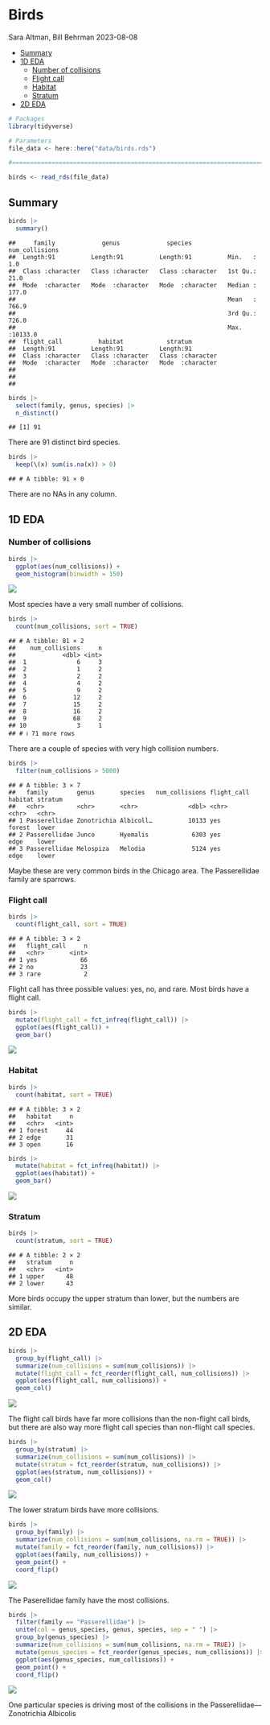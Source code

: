 Birds
================
Sara Altman, Bill Behrman
2023-08-08

- <a href="#summary" id="toc-summary">Summary</a>
- <a href="#1d-eda" id="toc-1d-eda">1D EDA</a>
  - <a href="#number-of-collisions" id="toc-number-of-collisions">Number of
    collisions</a>
  - <a href="#flight-call" id="toc-flight-call">Flight call</a>
  - <a href="#habitat" id="toc-habitat">Habitat</a>
  - <a href="#stratum" id="toc-stratum">Stratum</a>
- <a href="#2d-eda" id="toc-2d-eda">2D EDA</a>

``` r
# Packages
library(tidyverse)

# Parameters
file_data <- here::here("data/birds.rds")

#===============================================================================

birds <- read_rds(file_data)
```

## Summary

``` r
birds |> 
  summary()
```

    ##     family             genus             species          num_collisions   
    ##  Length:91          Length:91          Length:91          Min.   :    1.0  
    ##  Class :character   Class :character   Class :character   1st Qu.:   21.0  
    ##  Mode  :character   Mode  :character   Mode  :character   Median :  177.0  
    ##                                                           Mean   :  766.9  
    ##                                                           3rd Qu.:  726.0  
    ##                                                           Max.   :10133.0  
    ##  flight_call          habitat            stratum         
    ##  Length:91          Length:91          Length:91         
    ##  Class :character   Class :character   Class :character  
    ##  Mode  :character   Mode  :character   Mode  :character  
    ##                                                          
    ##                                                          
    ## 

``` r
birds |> 
  select(family, genus, species) |> 
  n_distinct()
```

    ## [1] 91

There are 91 distinct bird species.

``` r
birds |> 
  keep(\(x) sum(is.na(x)) > 0)
```

    ## # A tibble: 91 × 0

There are no NAs in any column.

## 1D EDA

### Number of collisions

``` r
birds |> 
  ggplot(aes(num_collisions)) +
  geom_histogram(binwidth = 150)
```

![](birds_files/figure-gfm/unnamed-chunk-5-1.png)<!-- -->

Most species have a very small number of collisions.

``` r
birds |> 
  count(num_collisions, sort = TRUE)
```

    ## # A tibble: 81 × 2
    ##    num_collisions     n
    ##             <dbl> <int>
    ##  1              6     3
    ##  2              1     2
    ##  3              2     2
    ##  4              4     2
    ##  5              9     2
    ##  6             12     2
    ##  7             15     2
    ##  8             16     2
    ##  9             68     2
    ## 10              3     1
    ## # ℹ 71 more rows

There are a couple of species with very high collision numbers.

``` r
birds |> 
  filter(num_collisions > 5000)
```

    ## # A tibble: 3 × 7
    ##   family        genus       species   num_collisions flight_call habitat stratum
    ##   <chr>         <chr>       <chr>              <dbl> <chr>       <chr>   <chr>  
    ## 1 Passerellidae Zonotrichia Albicoll…          10133 yes         forest  lower  
    ## 2 Passerellidae Junco       Hyemalis            6303 yes         edge    lower  
    ## 3 Passerellidae Melospiza   Melodia             5124 yes         edge    lower

Maybe these are very common birds in the Chicago area. The Passerellidae
family are sparrows.

### Flight call

``` r
birds |> 
  count(flight_call, sort = TRUE)
```

    ## # A tibble: 3 × 2
    ##   flight_call     n
    ##   <chr>       <int>
    ## 1 yes            66
    ## 2 no             23
    ## 3 rare            2

Flight call has three possible values: yes, no, and rare. Most birds
have a flight call.

``` r
birds |> 
  mutate(flight_call = fct_infreq(flight_call)) |> 
  ggplot(aes(flight_call)) +
  geom_bar()
```

![](birds_files/figure-gfm/unnamed-chunk-9-1.png)<!-- -->

### Habitat

``` r
birds |> 
  count(habitat, sort = TRUE)
```

    ## # A tibble: 3 × 2
    ##   habitat     n
    ##   <chr>   <int>
    ## 1 forest     44
    ## 2 edge       31
    ## 3 open       16

``` r
birds |> 
  mutate(habitat = fct_infreq(habitat)) |> 
  ggplot(aes(habitat)) +
  geom_bar()
```

![](birds_files/figure-gfm/unnamed-chunk-11-1.png)<!-- -->

### Stratum

``` r
birds |> 
  count(stratum, sort = TRUE)
```

    ## # A tibble: 2 × 2
    ##   stratum     n
    ##   <chr>   <int>
    ## 1 upper      48
    ## 2 lower      43

More birds occupy the upper stratum than lower, but the numbers are
similar.

## 2D EDA

``` r
birds |> 
  group_by(flight_call) |> 
  summarize(num_collisions = sum(num_collisions)) |> 
  mutate(flight_call = fct_reorder(flight_call, num_collisions)) |> 
  ggplot(aes(flight_call, num_collisions)) +
  geom_col()
```

![](birds_files/figure-gfm/unnamed-chunk-13-1.png)<!-- -->

The flight call birds have far more collisions than the non-flight call
birds, but there are also way more flight call species than non-flight
call species.

``` r
birds |> 
  group_by(stratum) |> 
  summarize(num_collisions = sum(num_collisions)) |> 
  mutate(stratum = fct_reorder(stratum, num_collisions)) |> 
  ggplot(aes(stratum, num_collisions)) +
  geom_col()
```

![](birds_files/figure-gfm/unnamed-chunk-14-1.png)<!-- -->

The lower stratum birds have more collisions.

``` r
birds |> 
  group_by(family) |> 
  summarize(num_collisions = sum(num_collisions, na.rm = TRUE)) |> 
  mutate(family = fct_reorder(family, num_collisions)) |> 
  ggplot(aes(family, num_collisions)) +
  geom_point() +
  coord_flip()
```

![](birds_files/figure-gfm/unnamed-chunk-15-1.png)<!-- -->

The Paserellidae family have the most collisions.

``` r
birds |> 
  filter(family == "Passerellidae") |> 
  unite(col = genus_species, genus, species, sep = " ") |> 
  group_by(genus_species) |> 
  summarize(num_collisions = sum(num_collisions, na.rm = TRUE)) |> 
  mutate(genus_species = fct_reorder(genus_species, num_collisions)) |> 
  ggplot(aes(genus_species, num_collisions)) +
  geom_point() +
  coord_flip()
```

![](birds_files/figure-gfm/unnamed-chunk-16-1.png)<!-- -->

One particular species is driving most of the collisions in the
Passerellidae—Zonotrichia Albicolis
